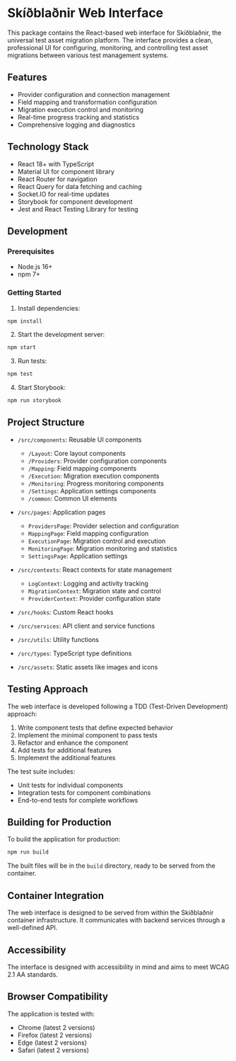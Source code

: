 # Skíðblaðnir Web Interface

This package contains the React-based web interface for Skíðblaðnir, the universal test asset migration platform. The interface provides a clean, professional UI for configuring, monitoring, and controlling test asset migrations between various test management systems.

## Features

- Provider configuration and connection management
- Field mapping and transformation configuration
- Migration execution control and monitoring
- Real-time progress tracking and statistics
- Comprehensive logging and diagnostics

## Technology Stack

- React 18+ with TypeScript
- Material UI for component library
- React Router for navigation
- React Query for data fetching and caching
- Socket.IO for real-time updates
- Storybook for component development
- Jest and React Testing Library for testing

## Development

### Prerequisites

- Node.js 16+
- npm 7+

### Getting Started

1. Install dependencies:

```bash
npm install
```

2. Start the development server:

```bash
npm start
```

3. Run tests:

```bash
npm test
```

4. Start Storybook:

```bash
npm run storybook
```

## Project Structure

- `/src/components`: Reusable UI components
  - `/Layout`: Core layout components
  - `/Providers`: Provider configuration components
  - `/Mapping`: Field mapping components
  - `/Execution`: Migration execution components
  - `/Monitoring`: Progress monitoring components
  - `/Settings`: Application settings components
  - `/common`: Common UI elements

- `/src/pages`: Application pages
  - `ProvidersPage`: Provider selection and configuration
  - `MappingPage`: Field mapping configuration
  - `ExecutionPage`: Migration control and execution
  - `MonitoringPage`: Migration monitoring and statistics
  - `SettingsPage`: Application settings

- `/src/contexts`: React contexts for state management
  - `LogContext`: Logging and activity tracking
  - `MigrationContext`: Migration state and control
  - `ProviderContext`: Provider configuration state

- `/src/hooks`: Custom React hooks
- `/src/services`: API client and service functions
- `/src/utils`: Utility functions
- `/src/types`: TypeScript type definitions
- `/src/assets`: Static assets like images and icons

## Testing Approach

The web interface is developed following a TDD (Test-Driven Development) approach:

1. Write component tests that define expected behavior
2. Implement the minimal component to pass tests
3. Refactor and enhance the component
4. Add tests for additional features
5. Implement the additional features

The test suite includes:

- Unit tests for individual components
- Integration tests for component combinations
- End-to-end tests for complete workflows

## Building for Production

To build the application for production:

```bash
npm run build
```

The built files will be in the `build` directory, ready to be served from the container.

## Container Integration

The web interface is designed to be served from within the Skíðblaðnir container infrastructure. It communicates with backend services through a well-defined API.

## Accessibility

The interface is designed with accessibility in mind and aims to meet WCAG 2.1 AA standards.

## Browser Compatibility

The application is tested with:

- Chrome (latest 2 versions)
- Firefox (latest 2 versions)
- Edge (latest 2 versions)
- Safari (latest 2 versions)